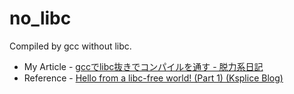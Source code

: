 # no_libc
Compiled by gcc without libc.

- My Article - [gccでlibc抜きでコンパイルを通す - 脱力系日記](http://tkmr.hatenablog.com/entry/2016/08/23/125342)
- Reference - [Hello from a libc-free world! (Part 1) (Ksplice Blog)](https://blogs.oracle.com/ksplice/entry/hello_from_a_libc_free)